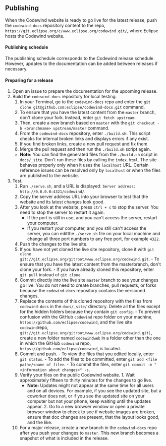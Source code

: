 ## Publishing
When the Codewind website is ready to go live for the latest release, push the `codewind-docs` repository content to the repo, `https://git.eclipse.org/c/www.eclipse.org/codewind.git/`, where Eclipse hosts the Codewind website.

#### Publishing schedule
The publishing schedule corresponds to the Codewind release schedule. However, updates to the documentation can be added between releases if necessary.

#### Preparing for a release
1. Open an issue to prepare the documentation for the upcoming release.
2. Build the `codewind-docs` repository for local testing.
   1. In your Terminal, go to the `codewind-docs` repo and enter the `git clone git@github.com:eclipse/codewind-docs.git` command.
     1. To ensure that you have the latest content from the `master` branch, don't clone your fork. Instead, enter `git fetch upstream`.
     2. Then, create a new branch based on `master` with the `git checkout -b <branchname> upstream/master` command.
   2. From the `codewind-docs` repository, enter `./build.sh`. This script checks for internal broken links and displays errors if any exist.
     1. If you find broken links, create a new pull request and fix them.
     2. Merge the pull request and then run the `./build.sh` script again.
   - **Note:** You can find the generated files from the `./build.sh` script in `docs/_site`. Don't run these files by calling the `index.html`. The site behaves properly only when it uses the `localhost` URL. Certain reference issues can be resolved only by `localhost` or when the files are published to the website.
3. Test.
   1. Run `./serve.sh`, and a URL is displayed: `Server address: http://0.0.0.0:4321/codewind/`.
   2. Copy the server address URL into your browser to test that the website and its latest changes look good.
   3. After you look at the website, press `ctrl + c` to stop the server. You need to stop the server to restart  it again.
      - If the port is still in use, and you can't access the server, restart your computer.
      - If you restart your computer, and you still can't access the server, you can editthe `./serve.sh` file on your local machine and change all three port numbers to any free port, for example `4322`.
    4. Push the changes to the live site.
     1. If you have not yet cloned the live site repository, clone it with `git clone git://git.eclipse.org/gitroot/www.eclipse.org/codewind.git`.
       - To ensure that you have the latest content from the masterbranch, don't clone your fork.
       - If you have already cloned this repository, enter `git pull` instead  of `git clone`.
     2. Commit directly into the live site `master` branch to see your changes go live. You do not need to create branches, pull requests, or forks because the `codewind-docs` repository contains the versioned changes.
     3. Replace the contents of this cloned repository with the files from `codewind-docs` in the `docs/_site/` directory. Delete all the files except for the hidden folders because they contain `git config`.
       - To prevent confusion with the GitHub `codewind` repo folder on your machine, `https://github.com/eclipse/codewind`, and the live site `codewind`repo, `git://git.eclipse.org/gitroot/www.eclipse.org/codewind.git)`, create a new folder named `codewindweb` in a folder other than the one in which the GitHub `codewind` repo, `https://github.com/eclipse/codewind`, is located.
     4. Commit and push.
       - To view the files that you edited locally, enter `git status`.
       - To add the files to be committed, enter `git add <file path>/<name of file>`.
       - To commit the files, enter `git commit -m "<information about changes>" -s`.
     5. Verify your files on the public Codewind website.
       1. Wait approximately fifteen to thirty minutes for the changes to go live.
          - **Note:** Updates might not appear at the same time for all users and on all devices. For example, if you see the updated site, but a coworker does not, or if you see the updated site on your computer but not your phone, keep waiting until the updates appear.
       2. Go to a new browser window or open a private browser window to check to see if website images are broken, ensure that doc changes are present, that the layout looks good, and the like.
     6. For a major release, create a new branch in the `codewind-docs` repo after you push your changes to `master`. This new branch becomes a snapshot of what is included in the release.
